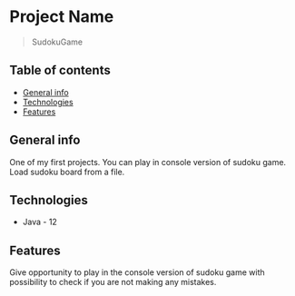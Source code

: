 # Project Name
> SudokuGame

## Table of contents
* [General info](#general-info)
* [Technologies](#technologies)
* [Features](#features)


## General info

One of my first projects. You can play in console version of sudoku game.
Load sudoku board from a file.

## Technologies
* Java - 12



## Features
Give opportunity to play in the console version of sudoku game with possibility to check if you are not making any mistakes.

